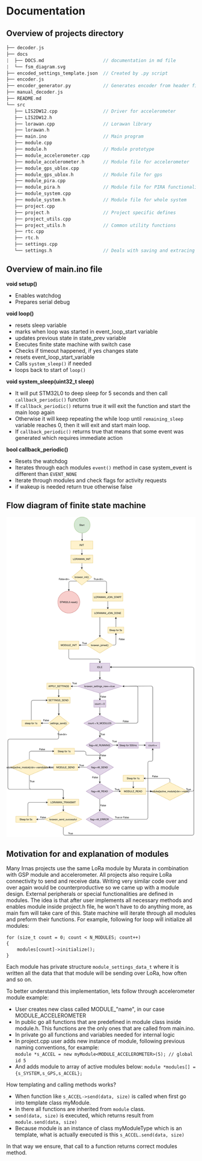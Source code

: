 # Documentation

## Overview of projects directory
```C
├── decoder.js
├── docs
|  ├── DOCS.md                      // documentation in md file
|  └── fsm_diagram.svg  
├── encoded_settings_template.json  // Created by .py script 
├── encoder.js                      
├── encoder_generator.py            // Generates encoder from header files 
├── manual_decoder.js
├── README.md
└── src
   ├── LIS2DW12.cpp                 // Driver for accelerometer
   ├── LIS2DW12.h                   
   ├── lorawan.cpp                  // Lorawan library
   ├── lorawan.h
   ├── main.ino                     // Main program
   ├── module.cpp                   
   ├── module.h                     // Module prototype
   ├── module_accelerometer.cpp     
   ├── module_accelerometer.h       // Module file for accelerometer
   ├── module_gps_ublox.cpp
   ├── module_gps_ublox.h           // Module file for gps
   ├── module_pira.cpp
   ├── module_pira.h                // Module file for PIRA functionality
   ├── module_system.cpp
   ├── module_system.h              // Module file for whole system
   ├── project.cpp          
   ├── project.h                    // Project specific defines        
   ├── project_utils.cpp
   ├── project_utils.h              // Common utility functions
   ├── rtc.cpp                     
   ├── rtc.h
   ├── settings.cpp
   └── settings.h                   // Deals with saving and extracing settings to and from EEPROM
```
## Overview of main.ino file

**void setup()**

* Enables watchdog
* Prepares serial debug

**void loop()**

* resets sleep variable
* marks when loop was started in event_loop_start variable
* updates previous state in state_prev variable
* Executes finite state machine with switch case
* Checks if timeout happened, if yes changes state 
* resets event_loop_start_variable
* Calls `system_sleep()` if needed
* loops back to start of `loop()`

**void system_sleep(uint32_t sleep)**

* It will put STM32L0 to deep sleep for 5 seconds and then call `callback_periodic()` function
* If `callback_periodic()` returns true it will exit the function and start the main loop again 
* Otherwise it will keep repeating the while loop until `remaining_sleep` variable reaches 0, then it will exit and start main loop.
* If `callback_periodic()` returns true that means that some event was generated which requires immediate action 

**bool callback_periodic()**

* Resets the watchdog
* Iterates through each modules `event()` method in case system_event is different than `EVENT_NONE`
* Iterate through modules and check flags for activity requests
* if wakeup is needed return true otherwise false

## Flow diagram of finite state machine
![fsm_diagram](fsm_diagram.svg)

## Motivation for and explanation of modules

Many Irnas projects use the same LoRa module by Murata in combination with GSP module and accelerometer.
All projects also require LoRa connectivity to send and receive data.
Writing very similar code over and over again would be counterproductive so we came up with a module design.
External peripherals or special functionalities are defined in modules. 
The idea is that after user implements all necessary methods and enables module inside project.h file, he won't have to do anything more, as main fsm will take care of this.
State machine will iterate through all modules and preform their functions. For example, following for loop will initialize all modules:
```
for (size_t count = 0; count < N_MODULES; count++)
{
    modules[count]->initialize();
}
```
Each module has private structure `module_settings_data_t` where it is written all the data that that module will be sending over LoRa, how often and so on.

To better understand this implementation, lets follow through accelerometer module example:

* User creates new class called MODULE_"name", in our case MODULE_ACCELEROMETER
* In public go all functions that are predefined in module class inside module.h. This functions are the only ones that are called from main.ino.  
* In private go all functions and variables needed for internal logic
* In project.cpp user adds new instance of module, following previous naming conventions, for example:  
`module *s_ACCEL = new myModule<MODULE_ACCELEROMETER>(5); // global id 5`
* And adds module to array of active modules below:
`module *modules[] = {s_SYSTEM,s_GPS,s_ACCEL};`

How templating and calling methods works?

* When function like `s_ACCEL->send(data, size)` is called when first go into template class myModule.
* In there all functions are inherited from `module` class.
* `send(data, size)` is executed, which returns result from `module.send(data, size)`
* Because module is an instance of class myModuleType which is an template, what is actually executed is this `s_ACCEL.send(data, size)`

In that way we ensure, that call to a function returns correct modules method.
